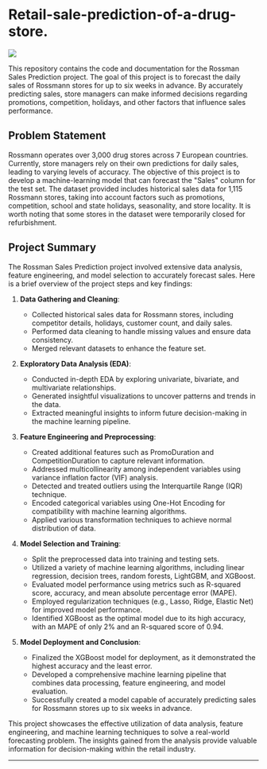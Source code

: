 # Retail-sale-prediction-of-a-drug-store.

![](https://upload.wikimedia.org/wikipedia/commons/3/32/Rossmann-shop_in_Prague%2C_2012.JPG)

This repository contains the code and documentation for the Rossman Sales Prediction project. The goal of this project is to forecast the daily sales of Rossmann stores for up to six weeks in advance. By accurately predicting sales, store managers can make informed decisions regarding promotions, competition, holidays, and other factors that influence sales performance.

## Problem Statement

Rossmann operates over 3,000 drug stores across 7 European countries. Currently, store managers rely on their own predictions for daily sales, leading to varying levels of accuracy. The objective of this project is to develop a machine-learning model that can forecast the "Sales" column for the test set. The dataset provided includes historical sales data for 1,115 Rossmann stores, taking into account factors such as promotions, competition, school and state holidays, seasonality, and store locality. It is worth noting that some stores in the dataset were temporarily closed for refurbishment.

## Project Summary

The Rossman Sales Prediction project involved extensive data analysis, feature engineering, and model selection to accurately forecast sales. Here is a brief overview of the project steps and key findings:

1. **Data Gathering and Cleaning**:
   - Collected historical sales data for Rossmann stores, including competitor details, holidays, customer count, and daily sales.
   - Performed data cleaning to handle missing values and ensure data consistency.
   - Merged relevant datasets to enhance the feature set.

2. **Exploratory Data Analysis (EDA)**:
   - Conducted in-depth EDA by exploring univariate, bivariate, and multivariate relationships.
   - Generated insightful visualizations to uncover patterns and trends in the data.
   - Extracted meaningful insights to inform future decision-making in the machine learning pipeline.

3. **Feature Engineering and Preprocessing**:
   - Created additional features such as PromoDuration and CompetitionDuration to capture relevant information.
   - Addressed multicollinearity among independent variables using variance inflation factor (VIF) analysis.
   - Detected and treated outliers using the Interquartile Range (IQR) technique.
   - Encoded categorical variables using One-Hot Encoding for compatibility with machine learning algorithms.
   - Applied various transformation techniques to achieve normal distribution of data.

4. **Model Selection and Training**:
   - Split the preprocessed data into training and testing sets.
   - Utilized a variety of machine learning algorithms, including linear regression, decision trees, random forests, LightGBM, and XGBoost.
   - Evaluated model performance using metrics such as R-squared score, accuracy, and mean absolute percentage error (MAPE).
   - Employed regularization techniques (e.g., Lasso, Ridge, Elastic Net) for improved model performance.
   - Identified XGBoost as the optimal model due to its high accuracy, with an MAPE of only 2% and an R-squared score of 0.94.

5. **Model Deployment and Conclusion**:
   - Finalized the XGBoost model for deployment, as it demonstrated the highest accuracy and the least error.
   - Developed a comprehensive machine learning pipeline that combines data processing, feature engineering, and model evaluation.
   - Successfully created a model capable of accurately predicting sales for Rossmann stores up to six weeks in advance.

This project showcases the effective utilization of data analysis, feature engineering, and machine learning techniques to solve a real-world forecasting problem. The insights gained from the analysis provide valuable information for decision-making within the retail industry.
*****************************************************************************************************************************************
